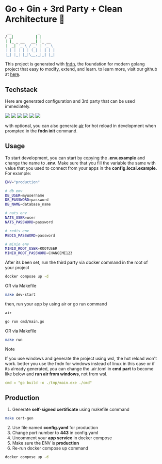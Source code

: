 # Go + Gin + 3rd Party + Clean Architecture 🤯

```bash
 __            _
/ _|          | |
| |_ _ __   __| |_ __
|  _| '_ \ / _' | '_ \
| | | | | | (_| | | | |
|_| |_| |_|\__,_|_| |_|
```

This project is generated with [fndn](https://github.com/Daffadon/fndn), the foundation for modern golang project that easy to modify, extend, and learn. to learn more, visit our github at [here](https://github.com/Daffadon/fndn).

## Techstack

Here are generated configuration and 3rd party that can be used immediately.

![](https://img.shields.io/badge/gin-3997AA?style=for-the-badge&logo=gin&logoColor=white)
![](https://img.shields.io/badge/PostgreSQL-316192?style=for-the-badge&logo=postgresql&logoColor=white)
![](https://img.shields.io/badge/nats-2DACE1?style=for-the-badge&logo=nats&logoColor=white)
![](https://img.shields.io/badge/redis-%23DD0031.svg?&style=for-the-badge&logo=redis&logoColor=white)
![](https://img.shields.io/badge/minio-C8324D?style=for-the-badge&logo=nats&logoColor=white)
![](https://img.shields.io/badge/Docker-2CA5E0?style=for-the-badge&logo=docker&logoColor=white)

with optional, you can also generate [air](https://github.com/air-verse/air) for hot reload in development when prompted in the **fndn init** command.

## Usage

To start development, you can start by copying the **.env.example** and change the name to **.env**. Make sure that you fill the variable the same with value that you used to connect from your apps in the **config.local.example**. For example:

```bash
ENV="production"

# db env
DB_USER=myusername
DB_PASSWORD=password
DB_NAME=database_name

# nats env
NATS_USER=user
NATS_PASSWORD=password

# redis env
REDIS_PASSWORD=password

# minio env
MINIO_ROOT_USER=ROOTUSER
MINIO_ROOT_PASSWORD=CHANGEME123
```

After its been set, run the third party via docker command in the root of your project

```bash
docker compose up -d
```

OR via Makefile

```bash
make dev-start
```

then, run your app by using air or go run command

```bash
air
```

```bash
go run cmd/main.go
```

OR via Makefile

```bash
make run
```

> [!NOTE]
> If you use windows and generate the project using wsl, the hot reload won't work. better you use the fndn for windows instead of linux in this case or if its already generated, you can change the .air.toml in **cmd part** to become like below and **run air from windows**, not from wsl.
>
> ```yml
> cmd = "go build -o ./tmp/main.exe ./cmd"
> ```

## Production

1. Generate **self-signed certificate** using makefile command

```bash
make cert-gen
```

2. Use file named **config.yaml** for production
3. Change port number to **443** in config.yaml
4. Uncomment your **app service** in docker compose
5. Make sure the ENV is **production**
6. Re-run docker compose up command

```bash
docker compose up -d
```